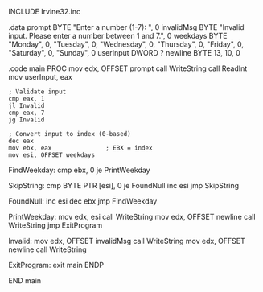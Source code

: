 INCLUDE Irvine32.inc

.data
    prompt      BYTE "Enter a number (1-7): ", 0
    invalidMsg  BYTE "Invalid input. Please enter a number between 1 and 7.", 0
    weekdays    BYTE "Monday", 0, "Tuesday", 0, "Wednesday", 0, "Thursday", 0, "Friday", 0, "Saturday", 0, "Sunday", 0
    userInput   DWORD ?
    newline     BYTE 13, 10, 0

.code
main PROC
    mov edx, OFFSET prompt
    call WriteString
    call ReadInt
    mov userInput, eax

    ; Validate input
    cmp eax, 1
    jl Invalid
    cmp eax, 7
    jg Invalid

    ; Convert input to index (0-based)
    dec eax                    
    mov ebx, eax               ; EBX = index
    mov esi, OFFSET weekdays

FindWeekday:
    cmp ebx, 0
    je PrintWeekday

SkipString:
    cmp BYTE PTR [esi], 0
    je FoundNull
    inc esi
    jmp SkipString

FoundNull:
    inc esi
    dec ebx
    jmp FindWeekday

PrintWeekday:
    mov edx, esi
    call WriteString
    mov edx, OFFSET newline
    call WriteString
    jmp ExitProgram

Invalid:
    mov edx, OFFSET invalidMsg
    call WriteString
    mov edx, OFFSET newline
    call WriteString

ExitProgram:
    exit
main ENDP

END main
